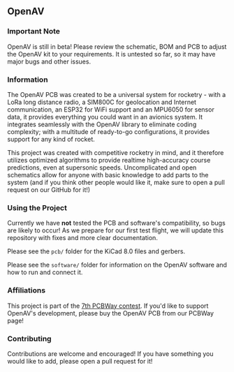 ## OpenAV

### Important Note

OpenAV is still in beta! Please review the schematic, BOM and PCB to adjust the OpenAV kit to your requirements. It is untested so far, so it may have major bugs and other issues.

### Information
The OpenAV PCB was created to be a universal system for rocketry - with a LoRa long distance radio, a SIM800C for geolocation and Internet communication, an ESP32 for WiFi support and an MPU6050 for sensor data, it provides everything you could want in an avionics system. It integrates seamlessly with the OpenAV library to eliminate coding complexity; with a multitude of ready-to-go configurations, it provides support for any kind of rocket.

This project was created with competitive rocketry in mind, and it therefore utilizes optimized algorithms to provide realtime high-accuracy course predictions, even at supersonic speeds. Uncomplicated and open schematics allow for anyone with basic knowledge to add parts to the system (and if you think other people would like it, make sure to open a pull request on our GitHub for it!)

### Using the Project
Currently we have **not** tested the PCB and software's compatibility, so bugs are likely to occur! As we prepare for our first test flight, we will update this repository with fixes and more clear documentation.

Please see the `pcb/` folder for the KiCad 8.0 files and gerbers.

Please see the `software/` folder for information on the OpenAV software and how to run and connect it.

### Affiliations

This project is part of the [7th PCBWay contest](https://www.pcbway.com/project/shareproject/OpenAV_open_source_software_and_hardware_for_DIY_rocketry_1c6062a0.html). If you'd like to support OpenAV's development, please buy the OpenAV PCB from our PCBWay page!

### Contributing
Contributions are welcome and encouraged! If you have something you would like to add, please open a pull request for it!

